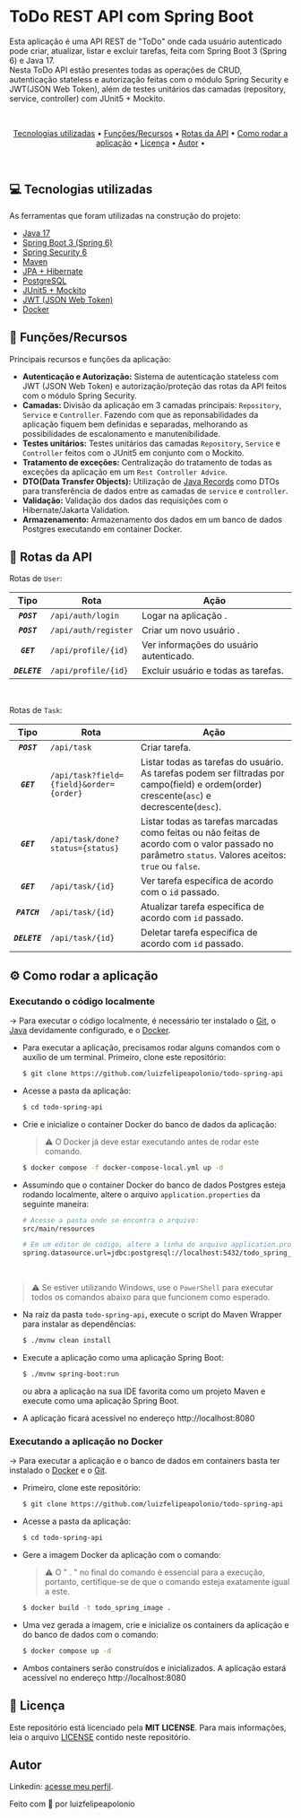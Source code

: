 # ToDo REST API com Spring Boot

Esta aplicação é uma API REST de "ToDo" onde cada usuário autenticado pode criar, atualizar, listar e excluir tarefas, feita com Spring Boot 3 (Spring 6) e Java 17. <br />
Nesta ToDo API estão presentes todas as operações de CRUD, autenticação stateless e autorização feitas com o módulo Spring Security e JWT(JSON Web Token), além de testes unitários das camadas (repository, service, controller) com JUnit5 + Mockito.

<br />

<p align="center">
  <a href="#technologies">Tecnologias utilizadas</a> •
  <a href="#functions">Funções/Recursos</a> •
  <a href="#routes">Rotas da API</a> •
  <a href="#run">Como rodar a aplicação</a> •
  <a href="#license">Licença</a> •
  <a href="#author">Autor</a> •
</p>

<br />

<h2 id="technologies">💻 Tecnologias utilizadas</h2>
As ferramentas que foram utilizadas na construção do projeto:

- [Java 17](https://docs.oracle.com/en/java/javase/17)
- [Spring Boot 3 (Spring 6)](https://spring.io/projects/spring-boot#overview)
- [Spring Security 6](https://docs.spring.io/spring-security/reference/index.html)
- [Maven](https://maven.apache.org/)
- [JPA + Hibernate](https://spring.io/projects/spring-data-jpa#overview)
- [PostgreSQL](https://www.postgresql.org/)
- [JUnit5 + Mockito](https://docs.spring.io/spring-framework/reference/testing.html)
- [JWT (JSON Web Token)](https://github.com/auth0/java-jwt)
- [Docker](https://www.docker.com/)

<h2 id="functions">🚀 Funções/Recursos</h2>

Principais recursos e funções da aplicação:

- **Autenticação e Autorização:** Sistema de autenticação stateless com JWT (JSON Web Token) e autorização/proteção das rotas da API feitos com o módulo Spring Security.
- **Camadas:** Divisão da aplicação em 3 camadas principais: `Repository`, `Service` e `Controller`. Fazendo com que as reponsabilidades da aplicação fiquem bem definidas e separadas, melhorando as possibilidades de escalonamento e manutenibilidade.
- **Testes unitários:** Testes unitários das camadas `Repository`, `Service` e `Controller` feitos com o JUnit5 em conjunto com o Mockito.
- **Tratamento de exceções:** Centralização do tratamento de todas as exceções da aplicação em um `Rest Controller Advice`.
- **DTO(Data Transfer Objects):** Utilização de [Java Records](https://docs.oracle.com/en/java/javase/14/language/records.html#GUID-6699E26F-4A9B-4393-A08B-1E47D4B2D263) como DTOs para transferência de dados entre as camadas de `service` e `controller`.
- **Validação:** Validação dos dados das requisições com o Hibernate/Jakarta Validation.
- **Armazenamento:** Armazenamento dos dados em um banco de dados Postgres executando em container Docker.

<h2 id="routes">🧭 Rotas da API</h2>

Rotas de `User`:

| Tipo           | Rota                                      | Ação                                    |
| :------------: | ----------------------------------------- | --------------------------------------- |
| **_`POST`_**   | `/api/auth/login`    | Logar na aplicação .                    |
| **_`POST`_**   | `/api/auth/register` | Criar um novo usuário .                 |
| **_`GET`_**    | `/api/profile/{id}`  | Ver informações do usuário autenticado. |
| **_`DELETE`_** | `/api/profile/{id}`  | Excluir usuário e todas as tarefas.     |

<br />

Rotas de `Task`:

| Tipo                                                                          | Rota                              | Ação             |
| :---------------------------------------------------------------------------: | --------------------------------- | ---------------- |
| **_`POST`_**   | `/api/task`                             | Criar tarefa. |
| **_`GET`_**    | `/api/task?field={field}&order={order}` | Listar todas as tarefas do usuário. As tarefas podem ser filtradas por campo(field) e ordem(order) crescente(`asc`) e decrescente(`desc`). |
| **_`GET`_**    | `/api/task/done?status={status}`        | Listar todas as tarefas marcadas como feitas ou não feitas de acordo com o valor passado no parâmetro `status`. Valores aceitos: `true` ou `false`. |
| **_`GET`_**    | `/api/task/{id}`                        | Ver tarefa específica de acordo com o `id` passado.     |
| **_`PATCH`_**  | `/api/task/{id}`                        | Atualizar tarefa específica de acordo com `id` passado. |
| **_`DELETE`_** | `/api/task/{id}`                        | Deletar tarefa específica de acordo com `id` passado.   |

<h2 id="run">⚙ Como rodar a aplicação</h2>

### Executando o código localmente
-> Para executar o código localmente, é necessário ter instalado o [Git](https://git-scm.com/), o [Java](https://www.oracle.com/br/java/technologies/downloads/#java17) devidamente configurado, e o [Docker](https://www.docker.com/).
- Para executar a aplicação, precisamos rodar alguns comandos com o auxílio de um terminal. Primeiro, clone este repositório:

  ```bash
  $ git clone https://github.com/luizfelipeapolonio/todo-spring-api
  ```
- Acesse a pasta da aplicação:
  ```bash
  $ cd todo-spring-api
  ```
- Crie e inicialize o container Docker do banco de dados da aplicação:
  > ⚠ O Docker já deve estar executando antes de rodar este comando.
  ```bash
  $ docker compose -f docker-compose-local.yml up -d
  ```
- Assumindo que o container Docker do banco de dados Postgres esteja rodando localmente, altere o arquivo `application.properties` da seguinte maneira:
  ```bash
  # Acesse a pasta onde se encontra o arquivo:
  src/main/resources

  # Em um editor de código, altere a linha do arquivo application.properties para:
  spring.datasource.url=jdbc:postgresql://localhost:5432/todo_spring_api
  ```

<br />

  > ⚠ Se estiver utilizando Windows, use o `PowerShell` para executar todos os comandos abaixo para que funcionem como esperado.
- Na raíz da pasta `todo-spring-api`, execute o script do Maven Wrapper para instalar as dependências:
  ```bash
  $ ./mvnw clean install
  ```
- Execute a aplicação como uma aplicação Spring Boot:
  ```bash
  $ ./mvnw spring-boot:run
  ```
  ou abra a aplicação na sua IDE favorita como um projeto Maven e execute como uma aplicação Spring Boot.

- A aplicação ficará acessível no endereço http://localhost:8080

### Executando a aplicação no Docker

-> Para executar a aplicação e o banco de dados em containers basta ter instalado o [Docker](https://www.docker.com/) e o [Git](https://git-scm.com/).
- Primeiro, clone este repositório:

  ```bash
  $ git clone https://github.com/luizfelipeapolonio/todo-spring-api
  ```
- Acesse a pasta da aplicação:
  ```bash
  $ cd todo-spring-api
  ```
- Gere a imagem Docker da aplicação com o comando:
  > ⚠ O " . " no final do comando é essencial para a execução, portanto, certifique-se de que o comando esteja exatamente igual a este.
  ```bash
  $ docker build -t todo_spring_image .
  ```
- Uma vez gerada a imagem, crie e inicialize os containers da aplicação e do banco de dados com o comando:
  ```bash
  $ docker compose up -d
  ```
- Ambos containers serão construídos e inicializados. A aplicação estará acessível no endereço http://localhost:8080

<h2 id="license">📝 Licença</h2>

Este repositório está licenciado pela **MIT LICENSE**. Para mais informações, leia o arquivo [LICENSE](./LICENSE) contido neste repositório.

<h2 id="author">Autor</h2>

Linkedin: [acesse meu perfil](https://www.linkedin.com/in/luiz-felipe-salgado-31a969273/).

Feito com 💜 por luizfelipeapolonio